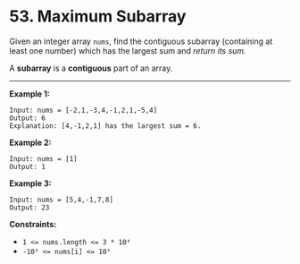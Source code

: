 # 53. Maximum Subarray

Given an integer array `nums`, find the contiguous subarray (containing at least one number) which has the largest sum and *return its sum.*

A **subarray** is a **contiguous** part of an array.

 
---
**Example 1:**

```
Input: nums = [-2,1,-3,4,-1,2,1,-5,4]
Output: 6
Explanation: [4,-1,2,1] has the largest sum = 6.
```

**Example 2:**

```
Input: nums = [1]
Output: 1
```

**Example 3:**

```
Input: nums = [5,4,-1,7,8]
Output: 23
```

**Constraints:**

* `1 <= nums.length <= 3 * 10⁴`
* `-10⁵ <= nums[i] <= 10⁵`
